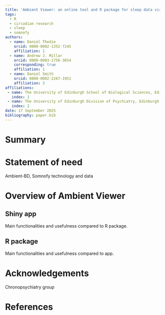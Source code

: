 ```yaml
---
title: 'Ambient Viewer: an online tool and R package for sleep data visualisation'
tags:
  - R
  - circadian research
  - sleep
  - somnofy
authors:
  - name: Daniel Thedie
    orcid: 0000-0002-1352-7245
    affiliation: 1
  - name: Andrew J. Millar
    orcid: 0000-0003-1756-3654
    corresponding: true
    affiliation: 1
  - name: Daniel Smith
    orcid: 0000-0002-2267-1951
    affiliation: 3
affiliations:
 - name: The University of Edinburgh School of Biological Sciences, Edinburgh, Scotland, UK
   index: 1
 - name: The University of Edinburgh Division of Psychiatry, Edinburgh, Scotland, UK
   index: 2
date: 17 September 2025
bibliography: paper.bib
---
```


# Summary


# Statement of need

Ambient-BD, Somnofy technology and data

# Overview of Ambient Viewer

## Shiny app

Main functionalities and usefulness compared to R package.

## R package

Main functionalities and usefulness compared to app.

# Acknowledgements

Chronopsychiatry group

# References
